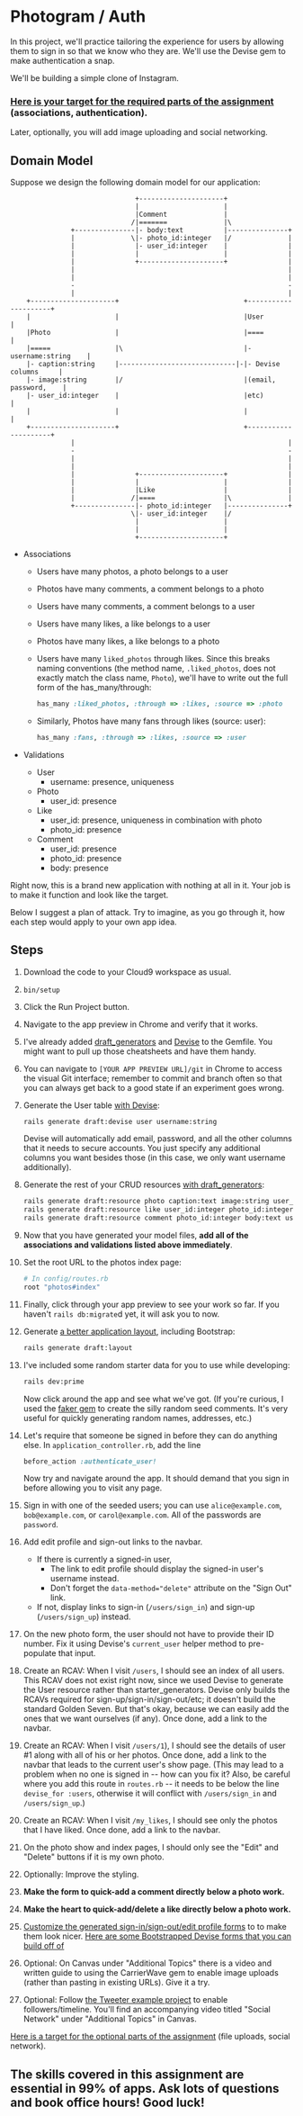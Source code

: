 # Photogram / Auth

In this project, we'll practice tailoring the experience for users by allowing them to sign in so that we know who they are. We'll use the Devise gem to make authentication a snap.

We'll be building a simple clone of Instagram.

### [Here is your target for the required parts of the assignment](https://photogram-auth-target.herokuapp.com/) (associations, authentication).

Later, optionally, you will add image uploading and social networking.

## Domain Model

Suppose we design the following domain model for our application:

                                   +---------------------+
                                   |                     |
                                   |Comment              |
                                  /|=======              |\
                   +---------------|- body:text          |---------------+
                   |              \|- photo_id:integer   |/              |
                   |               |- user_id:integer    |               |
                   |               |                     |               |
                   |               +---------------------+               |
                   |                                                     |
                   |                                                     |
                   -                                                     -
                   |                                                     |
        +---------------------+                               +---------------------+
        |                     |                               |User                 |
        |Photo                |                               |====                 |
        |=====                |\                              |- username:string    |
        |- caption:string     |-----------------------------|-|- Devise columns     |
        |- image:string       |/                              |(email, password,    |
        |- user_id:integer    |                               |etc)                 |
        |                     |                               |                     |
        +---------------------+                               +---------------------+
                   |                                                     |
                   -                                                     -
                   |                                                     |
                   |                                                     |
                   |               +---------------------+               |
                   |               |                     |               |
                   |               |Like                 |               |
                   |              /|====                 |\              |
                   +---------------|- photo_id:integer   |---------------+
                                  \|- user_id:integer    |/
                                   |                     |
                                   |                     |
                                   +---------------------+

  - Associations
     - Users have many photos, a photo belongs to a user
     - Photos have many comments, a comment belongs to a photo
     - Users have many comments, a comment belongs to a user
     - Users have many likes, a like belongs to a user
     - Photos have many likes, a like belongs to a photo
     - Users have many `liked_photos` through likes. Since this breaks naming conventions (the method name, `.liked_photos`, does not exactly match the class name, `Photo`), we'll have to write out the full form of the has_many/through:

        ```ruby
        has_many :liked_photos, :through => :likes, :source => :photo
        ```

     - Similarly, Photos have many fans through likes (source: user):

        ```ruby
        has_many :fans, :through => :likes, :source => :user
        ```

  - Validations
     - User
         - username: presence, uniqueness
     - Photo
         - user_id: presence
     - Like
         - user_id: presence, uniqueness in combination with photo
         - photo_id: presence
     - Comment
         - user_id: presence
         - photo_id: presence
         - body: presence

Right now, this is a brand new application with nothing at all in it. Your job is to make it function and look like the target.

Below I suggest a plan of attack. Try to imagine, as you go through it, how each step would apply to your own app idea.

## Steps

 1. Download the code to your Cloud9 workspace as usual.
 1. `bin/setup`
 1. Click the Run Project button.
 1. Navigate to the app preview in Chrome and verify that it works.
 1. I've already added [draft_generators](https://guides.firstdraft.com/draftgenerators.html) and [Devise](https://guides.firstdraft.com/authentication-and-authorization-with-devise.html) to the Gemfile. You might want to pull up those cheatsheets and have them handy.
 1. You can navigate to `[YOUR APP PREVIEW URL]/git` in Chrome to access the visual Git interface; remember to commit and branch often so that you can always get back to a good state if an experiment goes wrong.
 1. Generate the User table [with Devise](https://guides.firstdraft.com/authentication-and-authorization-with-devise.html#generate-a-new-model-with-devise):

    ```bash
    rails generate draft:devise user username:string
    ```

    Devise will automatically add email, password, and all the other columns that it needs to secure accounts. You just specify any additional columns you want besides those (in this case, we only want username additionally).

 1. Generate the rest of your CRUD resources [with draft_generators](https://guides.firstdraft.com/draftgenerators.html#resources):

    ```bash
    rails generate draft:resource photo caption:text image:string user_id:integer
    rails generate draft:resource like user_id:integer photo_id:integer
    rails generate draft:resource comment photo_id:integer body:text user_id:integer
    ```

 1. Now that you have generated your model files, **add all of the associations and validations listed above immediately**.
 1. Set the root URL to the photos index page:

    ```ruby
    # In config/routes.rb
    root "photos#index"
    ```

 1. Finally, click through your app preview to see your work so far. If you haven't `rails db:migrate`d yet, it will ask you to now.
 1. Generate [a better application layout](https://guides.firstdraft.com/draftgenerators.html#application-layout), including Bootstrap:

    ```bash
    rails generate draft:layout
    ```

 1. I've included some random starter data for you to use while developing:

    ```bash
    rails dev:prime
    ```

    Now click around the app and see what we've got. (If you're curious, I used the [faker gem](https://github.com/stympy/faker) to create the silly random seed comments. It's very useful for quickly generating random names, addresses, etc.)

 1. Let's require that someone be signed in before they can do anything else. In `application_controller.rb`, add the line

    ```ruby
    before_action :authenticate_user!
    ```

    Now try and navigate around the app. It should demand that you sign in before allowing you to visit any page.

 1. Sign in with one of the seeded users; you can use `alice@example.com`, `bob@example.com`, or `carol@example.com`. All of the passwords are `password`.

 1. Add edit profile and sign-out links to the navbar.
    - If there is currently a signed-in user,
       - The link to edit profile should display the signed-in user's username instead.
       - Don't forget the `data-method="delete"` attribute on the "Sign Out" link.
    - If not, display links to sign-in (`/users/sign_in`) and sign-up (`/users/sign_up`) instead.

 1. On the new photo form, the user should not have to provide their ID number. Fix it using Devise's `current_user` helper method to pre-populate that input.

 1. Create an RCAV: When I visit `/users`, I should see an index of all users. This RCAV does not exist right now, since we used Devise to generate the User resource rather than starter_generators. Devise only builds the RCAVs required for sign-up/sign-in/sign-out/etc; it doesn't build the standard Golden Seven. But that's okay, because we can easily add the ones that we want ourselves (if any). Once done, add a link to the navbar.

 1. Create an RCAV: When I visit `/users/1`), I should see the details of user #1 along with all of his or her photos. Once done, add a link to the navbar that leads to the current user's show page. (This may lead to a problem when no one is signed in -- how can you fix it? Also, be careful where you add this route in `routes.rb` -- it needs to be below the line `devise_for :users`, otherwise it will conflict with `/users/sign_in` and `/users/sign_up`.)

 1. Create an RCAV: When I visit `/my_likes`, I should see only the photos that I have liked.  Once done, add a link to the navbar.

 1. On the photo show and index pages, I should only see the "Edit" and "Delete" buttons if it is my own photo.

 1. Optionally: Improve the styling.

 1. **Make the form to quick-add a comment directly below a photo work.**
 1. **Make the heart to quick-add/delete a like directly below a photo work.**
 1. [Customize the generated sign-in/sign-out/edit profile forms](https://guides.firstdraft.com/authentication-and-authorization-with-devise.html#customizing-devise-views) to to make them look nicer. [Here are some Bootstrapped Devise forms that you can build off of](https://github.com/firstdraft/bootstrapped_devise_forms)

 1. Optional: On Canvas under "Additional Topics" there is a video and written guide to using the CarrierWave gem to enable image uploads (rather than pasting in existing URLs). Give it a try.
 1. Optional: Follow [the Tweeter example project](https://github.com/firstdraft/tweeter) to enable followers/timeline. You'll find an accompanying video titled "Social Network" under "Additional Topics" in Canvas.

[Here is a target for the optional parts of the assignment](https://photogram-final-target.herokuapp.com/) (file uploads, social network).

## The skills covered in this assignment are essential in 99% of apps. Ask lots of questions and book office hours! Good luck!
